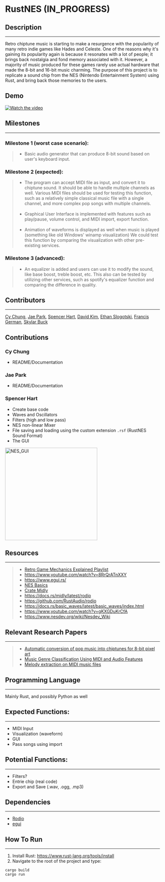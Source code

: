 # RustNES (IN_PROGRESS)

## Description
---
Retro chiptune music is starting to make a resurgence with the popularity of many retro indie games like Hades and Celeste. One of the reasons why it's gaining its popularity again is because it resonates with a lot of people; it brings back nostalgia and fond memory associated with it. However, a majority of music produced for these games rarely use actual hardware that made the 8-bit and 16-bit music charming. The purpose of this project is to replicate a sound chip from the NES (Nintendo Entertainment System) using Rust, and bring back those memories to the users.

## Demo
[![Watch the video](https://img.youtube.com/vi/UkP5NZZ0tf8/default.jpg)](https://www.youtube.com/watch?v=UkP5NZZ0tf8)

## Milestones
---
### Milestone 1 (worst case scenario):
>* Basic audio generator that can produce 8-bit sound based on user's keyboard input.

### Milestone 2 (expected):
>* The program can accept MIDI file as input, and convert it to chiptune sound. It should be able to handle multiple channels as well.
Various MIDI files should be used for testing this function, such as a relatively simple classical music file with a single channel, and more complex pop songs with multiple channels. <br /><br />
>* Graphical User Interface is implemented with features such as play/pause, volume control, and MIDI import, export function.<br /><br />
>* Animation of waveforms is displayed as well when music is played (something like old Windows' winamp visualization)
We could test this function by comparing the visualization with other pre-existing services.

### Milestone 3 (advanced):
>* An equalizer is added and users can use it to modify the sound, like base boost, treble boost, etc.
This also can be tested by utilizing other services, such as spotify's equalizer function and comparing the difference 
in quality.

## Contributors
---
[Cy Chung](https://github.com/crschung), [Jae Park](https://github.com/jpark052), [Spencer Hart](https://github.com/Syyreign), [David Kim](https://github.com/Quayvid), [Ethan Slogotski](https://github.com/eman1003), [Francis German](francisgerman70), [Skylar Buck](https://github.com/Skylar777)

## Contributions

### Cy Chung
- README/Documentation

### Jae Park
- README/Documentation

### Spencer Hart
- Create base code
- Waves and Oscillators
- Filters (high and low pass)
- NES non-linear Mixer
- File saving and loading using the custom extension `.rsf` (RustNES Sound Format)
- The GUI
<img width="300" alt="NES_GUI" src="https://user-images.githubusercontent.com/7028156/233228911-59ea7c7f-a47a-4d90-84c4-fba33d0df45b.png">


## Resources
---
>* [Retro Game Mechanics Explained Playlist](https://www.youtube.com/playlist?list=PLHQ0utQyFw5JD2wWda50J8XuzQ2cFr8RX)
>* https://www.youtube.com/watch?v=8RrQrATnXXY
>* https://www.egui.rs/
>* [NES Basics](https://bugzmanov.github.io/nes_ebook/)
>* [Crate Midly](https://docs.rs/midly/latest/midly/)
>* https://docs.rs/midly/latest/rodio
>* https://github.com/RustAudio/rodio
>* https://docs.rs/basic_waves/latest/basic_waves/index.html
>* https://www.youtube.com/watch?v=gKXGDuKrCfA
>* https://www.nesdev.org/wiki/Nesdev_Wiki

## Relevant Research Papers
---
>* [Automatic conversion of pop music into chiptunes for 8-bit pixel art](https://ieeexplore.ieee.org/abstract/document/7952188)
>* [Music Genre Classification Using MIDI and Audio Features](https://link.springer.com/content/pdf/10.1155/2007/36409.pdf)
>* [Melody extraction on MIDI music files](https://ieeexplore.ieee.org/abstract/document/1565863/)

## Programming Language
---
Mainly Rust, and possibly Python as well

## Expected Functions:
---
* MIDI Input
* Visualization (waveform)
* GUI
* Pass songs using import 

## Potential Functions:
---
* Filters?
* Entrie chip (real code)
* Export and Save (.wav, .ogg, .mp3)

## Dependencies
---
* [Rodio](https://github.com/RustAudio/rodio)
* [egui](https://github.com/emilk/egui)


## How To Run
---
1. Install Rust: https://www.rust-lang.org/tools/install
2. Navigate to the root of the project and type:
```
cargo build
cargo run
```

